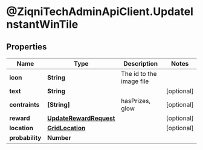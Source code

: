 # @ZiqniTechAdminApiClient.UpdateInstantWinTile

## Properties

Name | Type | Description | Notes
------------ | ------------- | ------------- | -------------
**icon** | **String** | The id to the image file | 
**text** | **String** |  | [optional] 
**contraints** | **[String]** | hasPrizes, glow | [optional] 
**reward** | [**UpdateRewardRequest**](UpdateRewardRequest.md) |  | [optional] 
**location** | [**GridLocation**](GridLocation.md) |  | [optional] 
**probability** | **Number** |  | 


